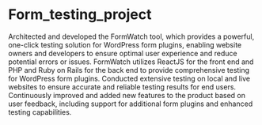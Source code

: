 # Form_testing_project
Architected and developed the FormWatch tool, which provides a powerful, one-click testing solution for WordPress form plugins, enabling website owners and developers to ensure optimal user experience and reduce potential errors or issues.
FormWatch utilizes ReactJS for the front end and PHP and Ruby on Rails for the back end to provide comprehensive testing for WordPress form plugins.
Conducted extensive testing on local and live websites to ensure accurate and reliable testing results for end users.
Continuously improved and added new features to the product based on user feedback, including support for additional form plugins and enhanced testing capabilities.
